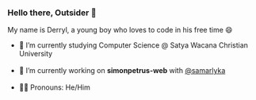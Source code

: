 ### Hello there, Outsider 👋<br>
My name is Derryl, a young boy who loves to code in his free time 😄<br>
- 🌱 I’m currently studying Computer Science @ Satya Wacana Christian University<br><br>
- 🔭 I’m currently working on <strong>simonpetrus-web</strong> with [@samarlyka](https://github.com/samarlyka "Best Mentor Ever 🤩")<br><br>
- 👦🏻 Pronouns: He/Him

<!--
**CodeCrafterXY/CodeCrafterXY** is a ✨ _special_ ✨ repository because its `README.md` (this file) appears on your GitHub profile.

Here are some ideas to get you started:

- 🔭 I’m currently working on ...
- 🌱 I’m currently learning ...
- 👯 I’m looking to collaborate on ...
- 🤔 I’m looking for help with ...
- 💬 Ask me about ...
- 📫 How to reach me: ...
- 😄 Pronouns: ...
- ⚡ Fun fact: ...
-->
